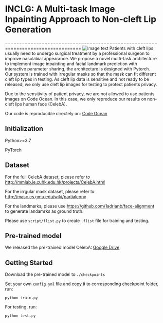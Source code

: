 # INCLG: A Multi-task Image Inpainting Approach to Non-cleft Lip Generation
=================================================================================
![Image text](https://github.com/ChrisChen1023/INCLG/edit/main/Overview.png)
Patients with cleft lips usually need to undergo surgical treatment by a professional surgeon to improve nasolabial appearance. We propose a novel multi-task architecture to implement image inpainting and facial landmark prediction with interactive parameter sharing, the architecture is designed with Pytorch. Our system is trained with irregular masks so that the mask can fit different cleft lip types in testing. As cleft lip data is sensitive and not ready to be released, we only use cleft lip images for testing to protect patients privacy. 

Due to the sensitivity of patient privacy, we are not allowed to use patients images on Code Ocean. In this case, we only reproduce our results on non-cleft lips human face (CelebA).

Our code is reproducible directely on: [Code Ocean](https://codeocean.com/capsule/1102688/tree)

**Initialization**
--------------------
Python>=3.7

PyTorch


**Dataset**
--------------------
For the full CelebA dataset, please refer to http://mmlab.ie.cuhk.edu.hk/projects/CelebA.html

For the irrgular mask dataset, please refer to http://masc.cs.gmu.edu/wiki/partialconv

For the landmarks, please use https://github.com/1adrianb/face-alignment to generate landamrks as ground truth.

Please use `script/flist.py` to create `.flist` file for training and testing.



**Pre-trained model**
--------------------
We released the pre-trained model 
CelebA: [Google Drive](https://drive.google.com/drive/folders/1H9FZ-jJUkYBDcNASX8kBnmipgGgv_y7t?usp=sharing)

**Getting Started**
----------------------
Download the pre-trained model to `./checkpoints`

Set your own `config.yml` file and copy it to corresponding checkpoint folder, run:
```
python train.py
```
For testing, run:
```
python test.py
```


